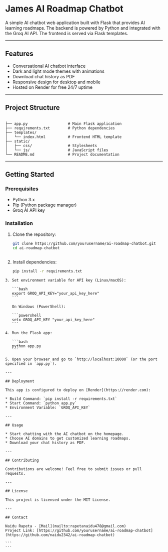 # James AI Roadmap Chatbot

A simple AI chatbot web application built with Flask that provides AI learning roadmaps. The backend is powered by Python and integrated with the Groq AI API. The frontend is served via Flask templates.

---

## Features

- Conversational AI chatbot interface
- Dark and light mode themes with animations
- Download chat history as PDF
- Responsive design for desktop and mobile
- Hosted on Render for free 24/7 uptime

---

## Project Structure

```

├── app.py                  # Main Flask application
├── requirements.txt        # Python dependencies
├── templates/
│   └── index.html          # Frontend HTML template
├── static/
│   ├── css/                # Stylesheets
│   └── js/                 # JavaScript files
└── README.md               # Project documentation

````

---

## Getting Started

### Prerequisites

- Python 3.x
- Pip (Python package manager)
- Groq AI API key

### Installation

1. Clone the repository:
   ```bash
   git clone https://github.com/yourusername/ai-roadmap-chatbot.git
   cd ai-roadmap-chatbot
```
````
2. Install dependencies:

   ```bash
   pip install -r requirements.txt
   ```
````
3. Set environment variable for API key (Linux/macOS):

   ```bash
   export GROQ_API_KEY="your_api_key_here"
   ```

   On Windows (PowerShell):

   ```powershell
   setx GROQ_API_KEY "your_api_key_here"
   ```

4. Run the Flask app:

   ```bash
   python app.py
   ```

5. Open your browser and go to `http://localhost:10000` (or the port specified in `app.py`).

---

## Deployment

This app is configured to deploy on [Render](https://render.com):

* Build Command: `pip install -r requirements.txt`
* Start Command: `python app.py`
* Environment Variable: `GROQ_API_KEY`

---

## Usage

* Start chatting with the AI chatbot on the homepage.
* Choose AI domains to get customized learning roadmaps.
* Download your chat history as PDF.

---

## Contributing

Contributions are welcome! Feel free to submit issues or pull requests.

---

## License

This project is licensed under the MIT License.

---

## Contact

Naidu Rapeta - [Mail](mailto:rapetanaidu478@gmail.com)
Project Link: [https://github.com/yourusername/ai-roadmap-chatbot](https://github.com/naidu2342/ai-roadmap-chatbot)

```
```
